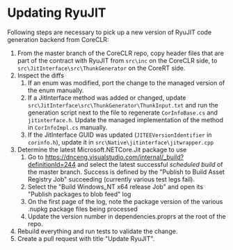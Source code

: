 # Updating RyuJIT

Following steps are necessary to pick up a new version of RyuJIT code generation backend from CoreCLR:

1. From the master branch of the CoreCLR repo, copy header files that are part of the contract with RyuJIT from `src\inc` on the CoreCLR side, to `src\JitInterface\src\ThunkGenerator` on the CoreRT side.
2. Inspect the diffs
    1. If an enum was modified, port the change to the managed version of the enum manually.
    2. If a JitInterface method was added or changed, update `src\JitInterface\src\ThunkGenerator\ThunkInput.txt` and run the generation script next to the file to regenerate `CorInfoBase.cs` and `jitinterface.h`. Update the managed implementation of the method in `CorInfoImpl.cs` manually.
    3. If the JitInterface GUID was updated (`JITEEVersionIdentifier` in `corinfo.h`), update it in `src\Native\jitinterface\jitwrapper.cpp`
3. Determine the latest Microsoft.NETCore.Jit package to use
    1. Go to https://dnceng.visualstudio.com/internal/_build?definitionId=244 and select the latest successful *scheduled build* of the master branch. Success is defined by the "Publish to Build Asset Registry Job" succeeding (currently various test legs fail).
    2. Select the "Build Windows_NT x64 release Job" and open its "Publish packages to blob feed" log
    3. On the first page of the log, note the package version of the various .nupkg package files being processed
    4. Update the version number in dependencies.proprs at the root of the repo.
4. Rebuild everything and run tests to validate the change.
5. Create a pull request with title "Update RyuJIT".
